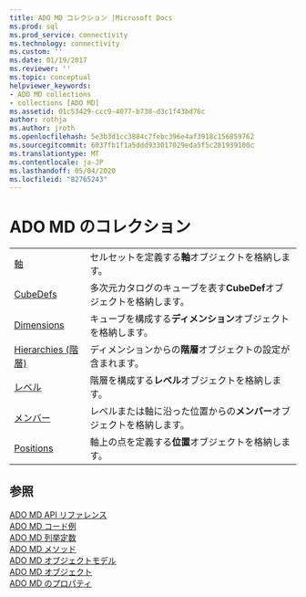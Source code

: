 ```yaml
---
title: ADO MD コレクション |Microsoft Docs
ms.prod: sql
ms.prod_service: connectivity
ms.technology: connectivity
ms.custom: ''
ms.date: 01/19/2017
ms.reviewer: ''
ms.topic: conceptual
helpviewer_keywords:
- ADO MD collections
- collections [ADO MD]
ms.assetid: 01c53429-ccc9-4077-b738-d3c1f43bd76c
author: rothja
ms.author: jroth
ms.openlocfilehash: 5e3b3d1cc3884c7febc396e4af3918c156859762
ms.sourcegitcommit: 6037fb1f1a5ddd933017029eda5f5c281939100c
ms.translationtype: MT
ms.contentlocale: ja-JP
ms.lasthandoff: 05/04/2020
ms.locfileid: "82765243"
---
```

# <a name="ado-md-collections"></a>ADO MD のコレクション

|||  
|-|-|  
|[軸](../../../ado/reference/ado-md-api/axes-collection-ado-md.md)|セルセットを定義する**軸**オブジェクトを格納します。|  
|[CubeDefs](../../../ado/reference/ado-md-api/cubedef-object-ado-md.md)|多次元カタログのキューブを表す**CubeDef**オブジェクトを格納します。|  
|[Dimensions](../../../ado/reference/ado-md-api/dimension-object-ado-md.md)|キューブを構成する**ディメンション**オブジェクトを格納します。|  
|[Hierarchies (階層)](../../../ado/reference/ado-md-api/hierarchy-object-ado-md.md)|ディメンションからの**階層**オブジェクトの設定が含まれます。|  
|[レベル](../../../ado/reference/ado-md-api/level-object-ado-md.md)|階層を構成する**レベル**オブジェクトを格納します。|  
|[メンバー](../../../ado/reference/ado-md-api/members-collection-ado-md.md)|レベルまたは軸に沿った位置からの**メンバー**オブジェクトを格納します。|  
|[Positions](../../../ado/reference/ado-md-api/positions-collection-ado-md.md)|軸上の点を定義する**位置**オブジェクトを格納します。|  
  
## <a name="see-also"></a>参照  
 [ADO MD API リファレンス](../../../ado/reference/ado-md-api/ado-md-api-reference.md)   
 [ADO MD コード例](../../../ado/reference/ado-md-api/ado-md-code-examples.md)   
 [ADO MD 列挙定数](../../../ado/reference/ado-md-api/ado-md-enumerated-constants.md)   
 [ADO MD メソッド](../../../ado/reference/ado-md-api/ado-md-methods.md)   
 [ADO MD オブジェクトモデル](../../../ado/reference/ado-md-api/ado-md-object-model.md)   
 [ADO MD オブジェクト](../../../ado/reference/ado-md-api/ado-md-objects.md)   
 [ADO MD のプロパティ](../../../ado/reference/ado-md-api/ado-md-properties.md)
